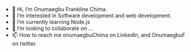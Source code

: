 - 👋 Hi, I’m Onumaegbu Frankline Chima.
- 👀 I’m interested in  Software development and web development.
- 🌱 I’m currently learning Node.js
- 💞️ I’m looking to collaborate on ...
- 📫 How to reach me onumaegbuChima on LinkedIn, and OnumaegbuF on twitter.

<!---
Chilex23/Chilex23 is a ✨ special ✨ repository because its `README.md` (this file) appears on your GitHub profile.
You can click the Preview link to take a look at your changes.
--->
